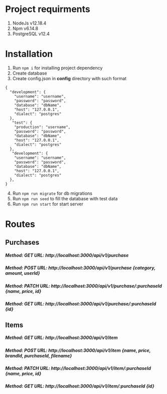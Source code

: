 # Project requirments
1. NodeJs v12.18.4
2. Npm v6.14.8
3. PostgreSQL v12.4
# Installation
1. Run ```npm i``` for installing project dependency
2. Create database
3. Create config.json in **config** directory with such format 
```
{
  "development": {
    "username": "username",
    "password": "password",
    "database": "dbName",
    "host": "127.0.0.1",
    "dialect": "postgres"
  },
   "test": {
    "production": "username",
    "password": "password",
    "database": "dbName",
    "host": "127.0.0.1",
    "dialect": "postgres"
  },
   "development": {
    "username": "username",
    "password": "password",
    "database": "dbName",
    "host": "127.0.0.1",
    "dialect": "postgres"
  },
}
```
4. Run ```npm run migrate``` for db migrations
5. Run ```npm run seed``` to fill the database with test data
6. Run ```npm run start``` for start server

# Routes
## Purchases
##### Method: GET URL: http://localhost:3000/api/v1/purchase 
##### Method: POST URL: http://localhost:3000/api/v1/purchase {category, amount, userId}
##### Method: PATCH URL: http://localhost:3000/api/v1/purchase/:purchaseId {name, price, id}
##### Method: GET URL: http://localhost:3000/api/v1/purchase/:purchaseId {id}

## Items
##### Method: GET URL: http://localhost:3000/api/v1/item 
##### Method: POST URL: http://localhost:3000/api/v1/item {name, price, brandId, purchaseId, filename}
##### Method: PATCH URL: http://localhost:3000/api/v1/item/:purchaseId {name, price, id}
##### Method: GET URL: http://localhost:3000/api/v1/item/:purchaseId {id}